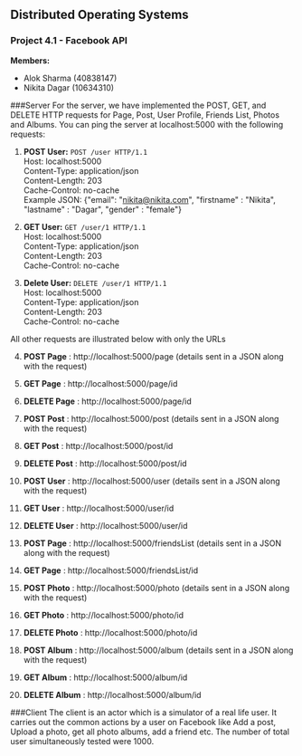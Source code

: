 ## Distributed Operating Systems 
### Project 4.1 - Facebook API 

**Members:**
- Alok Sharma (40838147)
- Nikita Dagar (10634310)

###Server
For the server, we have implemented the POST, GET, and DELETE HTTP requests for Page, Post, User Profile, Friends List, Photos and Albums.
You can ping the server at localhost:5000 with the following requests:

1. **POST User:**
`POST /user HTTP/1.1`  
Host: localhost:5000  
Content-Type: application/json  
Content-Length: 203  
Cache-Control: no-cache  
Example JSON: {"email": "nikita@nikita.com", "firstname" : "Nikita", "lastname" : "Dagar", "gender" : "female"}

2. **GET User:**
`GET /user/1 HTTP/1.1`  
Host: localhost:5000  
Content-Type: application/json  
Content-Length: 203  
Cache-Control: no-cache  

3. **Delete User:**
`DELETE /user/1 HTTP/1.1`  
Host: localhost:5000  
Content-Type: application/json  
Content-Length: 203  
Cache-Control: no-cache  

All other requests are illustrated below with only the URLs

4. **POST Page** : http://localhost:5000/page        (details sent in a JSON along with the request)
5. **GET Page** : http://localhost:5000/page/id
6. **DELETE Page** : http://localhost:5000/page/id

7. **POST Post** : http://localhost:5000/post        (details sent in a JSON along with the request)
8. **GET Post** : http://localhost:5000/post/id
9. **DELETE Post** : http://localhost:5000/post/id

10. **POST User** : http://localhost:5000/user        (details sent in a JSON along with the request)
11. **GET User** : http://localhost:5000/user/id
12. **DELETE User** : http://localhost:5000/user/id

13. **POST Page** : http://localhost:5000/friendsList        (details sent in a JSON along with the request)
14. **GET Page** : http://localhost:5000/friendsList/id

15. **POST Photo** : http://localhost:5000/photo        (details sent in a JSON along with the request)
16. **GET Photo** : http://localhost:5000/photo/id
17. **DELETE Photo** : http://localhost:5000/photo/id

18. **POST Album** : http://localhost:5000/album        (details sent in a JSON along with the request)
19. **GET Album** : http://localhost:5000/album/id
20. **DELETE Album** : http://localhost:5000/album/id

###Client
The client is an actor which is a simulator of a real life user. It carries out the common actions by a user on Facebook like Add a post, Upload a photo, get all photo albums, add a friend etc. The number of total user simultaneously tested were 1000.
